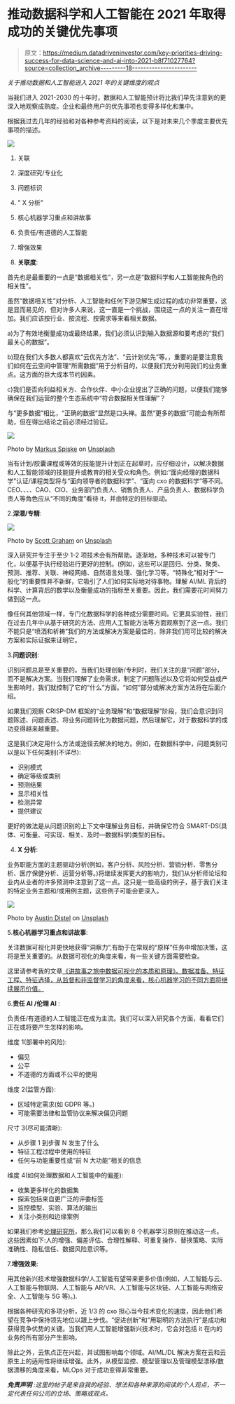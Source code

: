 # 推动数据科学和人工智能在 2021 年取得成功的关键优先事项

> 原文：<https://medium.datadriveninvestor.com/key-priorities-driving-success-for-data-science-and-ai-into-2021-b8f71027764?source=collection_archive---------18----------------------->

*关于推动数据和人工智能进入 2021 年的关键维度的观点*

当我们进入 2021-2030 的十年时，数据和人工智能预计将比我们早先注意到的更深入地观察成熟度。企业和最终用户的优先事项也变得多样化和集中。

根据我过去几年的经验和对各种参考资料的阅读，以下是对未来几个季度主要优先事项的描述。

![](img/14ae7feab4beca8c0475a11b91572374.png)

1.  关联
2.  深度研究/专业化
3.  问题标识
4.  " X 分析"
5.  核心机器学习重点和讲故事
6.  负责任/有道德的人工智能
7.  增强效果

1.  **关联度**:

首先也是最重要的一点是“数据相关性”，另一点是“数据科学和人工智能按角色的相关性”。

虽然“数据相关性”对分析、人工智能和任何下游见解生成过程的成功非常重要，这是显而易见的，但对许多人来说，这一直是一个挑战，围绕这一点的关注一直在增加。我们应该按行业、按流程、按需求等来看相关数据。

a)为了有效地衡量成功或最终结果，我们必须认识到输入数据源和要考虑的“我们最关心的数据”。

b)现在我们大多数人都喜欢“云优先方法”、“云计划优先”等。，重要的是要注意我们如何在云空间中管理“所需数据”用于分析目的，以便我们充分利用我们的业务重点。这方面的巨大成本节约因素。

c)我们是否向利益相关方、合作伙伴、中小企业提出了正确的问题，以便我们能够确保在我们运营的整个生态系统中“符合数据相关性理解”？

与“更多数据”相比，“正确的数据”显然是口头禅。虽然“更多的数据”可能会有所帮助，但在得出结论之前必须经过验证。

![](img/07c2883ce8e178f4f27cd9f9fa341912.png)

Photo by [Markus Spiske](https://unsplash.com/@markusspiske?utm_source=medium&utm_medium=referral) on [Unsplash](https://unsplash.com?utm_source=medium&utm_medium=referral)

当有计划/胶囊课程或等效的技能提升计划正在起草时，应仔细设计，以解决数据和人工智能领域的技能提升或教育的相关受众和角色。例如:“面向经理的数据科学”认证/课程类型将与“面向领导者的数据科学”、“面向 cxo 的数据科学”等不同。CEO、、、、CAO、CIO、业务部门负责人、销售负责人、产品负责人、数据科学负责人等角色应从“不同的角度”看待 it，并由特定的目标驱动。

2.**深潜/专精**:

![](img/504841be11c6987df7f02f4fb9b0daec.png)

Photo by [Scott Graham](https://unsplash.com/@homajob?utm_source=medium&utm_medium=referral) on [Unsplash](https://unsplash.com?utm_source=medium&utm_medium=referral)

深入研究并专注于至少 1-2 项技术会有所帮助。逐渐地，多种技术可以被专门化，以便基于执行经验进行更好的控制。(例如，这些可以是回归、分类、聚类、预测、推荐、关联、神经网络、自然语言处理、强化学习等。“特殊化”相对于“一般化”的重要性并不新鲜，它吸引了人们如何实际地对待事物。理解 AI/ML 背后的科学、计算背后的数学以及衡量成功的指标至关重要。因此，我们需要花时间努力做到这一点。

像任何其他领域一样，专门化数据科学的各种成分需要时间。它更具实验性，我们在过去几年中从基于研究的方法、应用人工智能方法等方面观察到了这一点。我们不能只是“喷洒和祈祷”我们的方法或解决方案是最佳的，除非我们用可比较的解决方案和实际证据来证明它。

3.**问题识别**:

识别问题总是至关重要的。当我们处理创新/专利时，我们关注的是“问题”部分，而不是解决方案。当我们理解了业务需求，制定了问题陈述以及它将如何受益或产生影响时，我们就控制了它的“什么”方面。“如何”部分或解决方案方法将在后面介绍。

如果我们观察 CRISP-DM 框架的“业务理解”和“数据理解”阶段，我们会意识到问题陈述、问题表述、将业务问题转化为数据问题，然后理解它，对于数据科学的成功变得越来越重要。

这是我们决定用什么方法或途径去解决的地方。例如，在数据科学中，问题类别可以是以下任何类别(不详尽):

*   识别模式
*   确定等级或类别
*   预测结果
*   显示相关性
*   检测异常
*   提供建议

更好的做法是从问题识别的上下文中理解业务目标，并确保它符合 SMART-DS(具体、可衡量、可实现、相关、及时—数据科学)类型的目标。

4. **X 分析**:

业务职能方面的主题驱动分析(例如，客户分析、风险分析、营销分析、零售分析、医疗保健分析、运营分析等。)将继续发挥更大的影响力，我们从分析师论坛和业内从业者的许多预测中注意到了这一点。这只是一些高级的例子，基于我们关注的特定业务主题和/或用例主题，这些例子可能会更深入。

![](img/46290c42e18cb6d8a2fa762c3d9e15f1.png)

Photo by [Austin Distel](https://unsplash.com/@austindistel?utm_source=medium&utm_medium=referral) on [Unsplash](https://unsplash.com?utm_source=medium&utm_medium=referral)

5.**核心机器学习重点和讲故事**:

关注数据可视化并更快地获得“洞察力”,有助于在常规的“原样”任务中增加决策，这将是至关重要的。从数据可视化的角度来看，有一些关键方面需要检查。

这里请参考我的文章[《讲故事之旅中数据可视化的本质和原理》。数据准备、特征工程、特征选择，从监督和非监督学习的角度来看，核心机器学习的不同方面将继续展示价值。](https://medium.com/@mishra.kamal/essence-and-principles-of-data-visualization-in-storytelling-journey-b58bb9e1f3c4)

6.**责任 AI /伦理 AI** :

负责任/有道德的人工智能正在成为主流。我们可以深入研究各个方面，看看它们正在或将要产生怎样的影响。

维度 1(部署中的风险):

*   偏见
*   公平
*   不道德的方面或不公平的使用

维度 2(监管方面):

*   区域特定需求(如 GDPR 等。)
*   可能需要法律和监管协议来解决偏见问题

尺寸 3(尽可能清晰):

*   从步骤 1 到步骤 N 发生了什么
*   特征工程过程中使用的特征
*   任何与功能重要性或“前 N 大功能”相关的信息

维度 4(如何处理数据和人工智能中的偏差):

*   收集更多样化的数据集
*   探索包括来自更广泛的评委标签
*   监控模型、实验、算法的输出
*   关注小类别和边缘案例

如果我们参考[伦理研究所](https://ethical.institute/)，那么我们可以看到 8 个机器学习原则在推动这一点。这些因素如下:人的增强、偏差评估、合理性解释、可重复操作、替换策略、实际准确性、隐私信任、数据风险意识等。

7.**增强效果**:

用其他新兴技术增强数据科学/人工智能有望带来更多价值(例如，人工智能与云、人工智能与物联网、人工智能与 AR/VR、人工智能与区块链、人工智能与网络安全、人工智能与 5G 等)。).

根据各种研究和多项分析，近 1/3 的 cxo 担心当今技术变化的速度，因此他们希望在竞争中保持领先地位以跟上步伐。“促进创新”和“用聪明的方法执行”是成功和获得竞争优势的关键。当我们用人工智能增强新兴技术时，它会对包括 it 在内的业务的所有部分产生影响。

除此之外，云焦点正在兴起，并试图影响每个领域。AI/ML/DL 解决方案在云和云原生上的适用性将继续增强。此外，从模型监控、模型管理以及管理模型漂移/数据漂移的角度来看，MLOps 对于成功变得非常重要。

***免责声明*** *:这里的帖子是来自我的经验、想法和各种来源的阅读的个人观点，不一定代表任何公司的立场、策略或观点。*